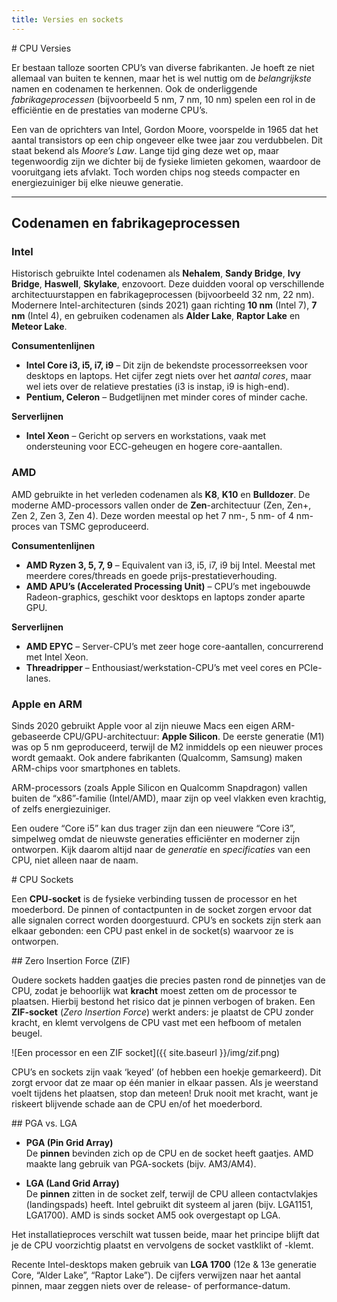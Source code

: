 ```yaml
---
title: Versies en sockets
---
```


<div class="header1" id="top" markdown="1"># CPU Versies
</div>

Er bestaan talloze soorten CPU’s van diverse fabrikanten. Je hoeft ze niet allemaal van buiten te kennen, maar het is wel nuttig om de *belangrijkste* namen en codenamen te herkennen. Ook de onderliggende *fabrikageprocessen* (bijvoorbeeld 5 nm, 7 nm, 10 nm) spelen een rol in de efficiëntie en de prestaties van moderne CPU’s.

<div class="note opmerking"><p>
Een van de oprichters van Intel, Gordon Moore, voorspelde in 1965 dat het aantal transistors op een chip ongeveer elke twee jaar zou verdubbelen. Dit staat bekend als <em>Moore’s Law</em>. Lange tijd ging deze wet op, maar tegenwoordig zijn we dichter bij de fysieke limieten gekomen, waardoor de vooruitgang iets afvlakt. Toch worden chips nog steeds compacter en energiezuiniger bij elke nieuwe generatie.
</p></div>

---

## Codenamen en fabrikageprocessen

### Intel
Historisch gebruikte Intel codenamen als **Nehalem**, **Sandy Bridge**, **Ivy Bridge**, **Haswell**, **Skylake**, enzovoort. Deze duidden vooral op verschillende architectuurstappen en fabrikageprocessen (bijvoorbeeld 32 nm, 22 nm). Modernere Intel-architecturen (sinds 2021) gaan richting **10 nm** (Intel 7), **7 nm** (Intel 4), en gebruiken codenamen als **Alder Lake**, **Raptor Lake** en **Meteor Lake**.

**Consumentenlijnen**  
- **Intel Core i3, i5, i7, i9** – Dit zijn de bekendste processorreeksen voor desktops en laptops. Het cijfer zegt niets over het *aantal cores*, maar wel iets over de relatieve prestaties (i3 is instap, i9 is high-end).  
- **Pentium, Celeron** – Budgetlijnen met minder cores of minder cache.  

**Serverlijnen**  
- **Intel Xeon** – Gericht op servers en workstations, vaak met ondersteuning voor ECC-geheugen en hogere core-aantallen.

### AMD
AMD gebruikte in het verleden codenamen als **K8**, **K10** en **Bulldozer**. De moderne AMD-processors vallen onder de **Zen**-architectuur (Zen, Zen+, Zen 2, Zen 3, Zen 4). Deze worden meestal op het 7 nm-, 5 nm- of 4 nm-proces van TSMC geproduceerd.

**Consumentenlijnen**  
- **AMD Ryzen 3, 5, 7, 9** – Equivalent van i3, i5, i7, i9 bij Intel. Meestal met meerdere cores/threads en goede prijs-prestatieverhouding.  
- **AMD APU’s (Accelerated Processing Unit)** – CPU’s met ingebouwde Radeon-graphics, geschikt voor desktops en laptops zonder aparte GPU.

**Serverlijnen**  
- **AMD EPYC** – Server-CPU’s met zeer hoge core-aantallen, concurrerend met Intel Xeon.  
- **Threadripper** – Enthousiast/werkstation-CPU’s met veel cores en PCIe-lanes.

### Apple en ARM
Sinds 2020 gebruikt Apple voor al zijn nieuwe Macs een eigen ARM-gebaseerde CPU/GPU-architectuur: **Apple Silicon**. De eerste generatie (M1) was op 5 nm geproduceerd, terwijl de M2 inmiddels op een nieuwer proces wordt gemaakt. Ook andere fabrikanten (Qualcomm, Samsung) maken ARM-chips voor smartphones en tablets.  

<div class="note protip"><p>
ARM-processors (zoals Apple Silicon en Qualcomm Snapdragon) vallen buiten de “x86”-familie (Intel/AMD), maar zijn op veel vlakken even krachtig, of zelfs energiezuiniger.
</p></div>



Een oudere “Core i5” kan dus trager zijn dan een nieuwere “Core i3”, simpelweg omdat de nieuwste generaties efficiënter en moderner zijn ontworpen. Kijk daarom altijd naar de *generatie* en *specificaties* van een CPU, niet alleen naar de naam.


<div class="header1" id="top" markdown="1"># CPU Sockets
</div>

Een **CPU-socket** is de fysieke verbinding tussen de processor en het moederbord. De pinnen of contactpunten in de socket zorgen ervoor dat alle signalen correct worden doorgestuurd. CPU’s en sockets zijn sterk aan elkaar gebonden: een CPU past enkel in de socket(s) waarvoor ze is ontworpen.

<div class="header2" markdown="1">## Zero Insertion Force (ZIF)
</div>

Oudere sockets hadden gaatjes die precies pasten rond de pinnetjes van de CPU, zodat je behoorlijk wat **kracht** moest zetten om de processor te plaatsen. Hierbij bestond het risico dat je pinnen verbogen of braken. Een **ZIF-socket** (*Zero Insertion Force*) werkt anders: je plaatst de CPU zonder kracht, en klemt vervolgens de CPU vast met een hefboom of metalen beugel.

![Een processor en een ZIF socket]({{ site.baseurl }}/img/zif.png)

<div class="note protip"><p>
CPU’s en sockets zijn vaak ‘keyed’ (of hebben een hoekje gemarkeerd). Dit zorgt ervoor dat ze maar op één manier in elkaar passen. Als je weerstand voelt tijdens het plaatsen, stop dan meteen! Druk nooit met kracht, want je riskeert blijvende schade aan de CPU en/of het moederbord.
</p></div>

<div class="header2" markdown="1">## PGA vs. LGA
</div>

- **PGA (Pin Grid Array)**  
  De **pinnen** bevinden zich op de CPU en de socket heeft gaatjes. AMD maakte lang gebruik van PGA-sockets (bijv. AM3/AM4).

- **LGA (Land Grid Array)**  
  De **pinnen** zitten in de socket zelf, terwijl de CPU alleen contactvlakjes (landingspads) heeft. Intel gebruikt dit systeem al jaren (bijv. LGA1151, LGA1700). AMD is sinds socket AM5 ook overgestapt op LGA.

Het installatieproces verschilt wat tussen beide, maar het principe blijft dat je de CPU voorzichtig plaatst en vervolgens de socket vastklikt of -klemt.


Recente Intel-desktops maken gebruik van **LGA 1700** (12e & 13e generatie Core, “Alder Lake”, “Raptor Lake”). De cijfers verwijzen naar het aantal pinnen, maar zeggen niets over de release- of performance-datum.
